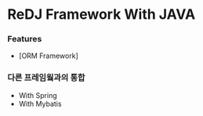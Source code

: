 # ReDJ Framework With JAVA

### Features

* [ORM Framework]

### 다른 프레임웤과의 통합 

* With Spring 
* With Mybatis
